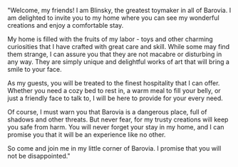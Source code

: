 
"Welcome, my friends! I am Blinsky, the greatest toymaker in all of Barovia. I am delighted to invite you to my home where you can see my wonderful creations and enjoy a comfortable stay.

My home is filled with the fruits of my labor - toys and other charming curiosities that I have crafted with great care and skill. While some may find them strange, I can assure you that they are not macabre or disturbing in any way. They are simply unique and delightful works of art that will bring a smile to your face.

As my guests, you will be treated to the finest hospitality that I can offer. Whether you need a cozy bed to rest in, a warm meal to fill your belly, or just a friendly face to talk to, I will be here to provide for your every need.

Of course, I must warn you that Barovia is a dangerous place, full of shadows and other threats. But never fear, for my trusty creations will keep you safe from harm. You will never forget your stay in my home, and I can promise you that it will be an experience like no other.

So come and join me in my little corner of Barovia. I promise that you will not be disappointed."


